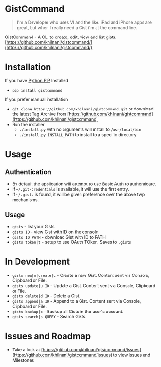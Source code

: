 GistCommand
===========

> I'm a Developer who uses VI and the like. iPad and iPhone apps are great, but when I really need a Gist i'm at the command line. 

GistCommand - A CLI to create, edit, view and list gists. [https://github.com/khilnani/gistcommand/](https://github.com/khilnani/gistcommand/)

Installation
============

If you have [Python PIP](http://www.pip-installer.org/) Installed

- `pip install gistcommand`

If you prefer manual installation

- `git clone https://github.com/khilnani/gistcommand.git` or download the latest Tag Archive from [https://github.com/khilnani/gistcommand](https://github.com/khilnani/gistcommand)
- Run the installer
  - `./install.py` with no arguments will install to `/usr/local/bin`
  - `./install.py INSTALL_PATH` to install to a specific directory

Usage
=========

Authentication
--------------

- By default the application will attempt to use Basic Auth to authenticate. 
- If `~/.git-credentials` is available, it will use the first entry. 
- If  `~/.gists` is found, it will be given preference over the above twp mechanisms.

Usage
---------

- `gists` - list your Gists
- `gists ID` - view Gist with ID on the console
- `gists ID PATH` - download Gist with ID to PATH
- `gists token|t` - setup to use OAuth TOken. Saves to `.gists`

In Development
==============

- `gists new|n|create|c` - Create a new Gist. Content sent via Console, Clipboard or File.
- `gists update|u ID` - Update a Gist. Content sent via Console, Clipboard or File.
- `gists delete|d ID` - Delete a Gist.
- `gists append|a ID` - Append to a Gist. Content sent via Console, Clipboard or File.
- `gists backup|b` - Backup all Gists in the user's account.
- `gists search|s QUERY` - Search Gists.

Issues and Roadmap
==================

- Take a look at [https://github.com/khilnani/gistcommand/issues](https://github.com/khilnani/gistcommand/issues) to view Issues and Milestones


